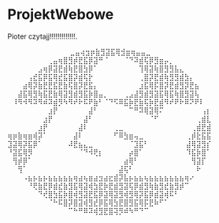 # ProjektWebowe

Pioter czytajj!!!!!!!!!!!!!.



⠀⠀⠀⠀⠀⠀⠀⠀⠀⠀⠀⠀ ⣀⣤⢴⣲⡶⣷⣻⣽⣯⢿⣺⣶⢶⣤⣤⣀⠀⠀⠀⠀⠀⠀⠀⠀⠀⠀⠀⠀
⠀⠀⠀⠀⠀⠀⠀⠀⢀⣤⢶⣿⣻⡾⣟⣯⡿⣽⠛⠈⠀⠀⠀⠈⠙⠽⣾⢯⡿⣻⣶⡤⡀⠀⠀⠀⠀⠀⠀⠀⠀
⠀⠀⠀⠀⠀⠀⣠⢶⡿⣽⣟⣾⢷⣟⣿⣳⡿⠁⠀⠀⠀⠀⠀⠀⠀⠀⢹⢿⣽⢷⣿⣻⣻⣧⣄⠀⠀⠀⠀⠀⠀
⠀⠀⠀⠀⢠⣞⣯⡿⣯⢿⣞⣯⣿⡽⣾⢯⡗⠀⠀⠀⠀⠀⠀⠀⠀⠀⢀⣿⡽⣟⣾⢷⣻⣻⣾⣳⡄⠀⠀⠀⠀
⠀⠀⠀⣴⢿⡽⣷⣟⣟⣯⣟⣷⢯⣿⡽⣟⣯⡄⠀⠀⠀⠀⠀⠀⠀⠀⣰⣯⢿⡯⣿⡽⣟⣾⣻⡽⣟⣦⠀⠀⠀
⠀⠀⣼⣯⢿⣻⢷⣯⣟⣷⢿⣽⣻⣾⣻⣯⡷⣿⣤⡀⠀⠀⠀⢀⣠⣼⣻⣾⣻⣽⣯⢿⣯⢷⣿⣻⣽⢧⠀⠀
⠀⠸⠻⠺⠻⠽⠻⠾⠽⣾⡻⠳⠻⠞⠗⠯⠟⣷⠃⠈⠙⠫⠿⣯⡷⣟⣷⢯⡷⣟⣾⠻⠞⠟⠗⠿⠝⠟⠇⠀
⠀⠀⠀⠀⠀⠀⠀⠀⣰⡟⠀⠀⠀⠀⠀⠀⣼⠃⠀⠀⠀⠀⠀⠀⠉⠛⠽⢿⣽⢿⠍⠀⠀⠀⠀⠀⠀⠀    ⢠⡆
⠀⠀⠀⠀⠀⠀⠀⣰⡟⠀⠀⠀⠀⠀⠀⣼⠃⠀⠀⠀⠀⠀⠀⠀⠀⠀⠀⠀⠈⠋⠀⠀⠀⠀⠀⠀⠀     ⢀⣾⣇
⠀⠀⠀⠀⠀⠀⣰⡟⠀⠀⠀⠀⠀⠀⣼⠇⠀⠀⠀⠀⠀⢀⣀⠀⠀⠀⠀⠀⠀⠀⠀⠀⠀⠀⠀⠀     ⢀⣾⣟⣾
⢶⡶⣷⢶⣶⢾⡽⠁⠀⠀⠀⠀⠀⣼⠇⠀⠀⠀⠀⠀⠀⠋⠿⣳⣶⢤⣀⠀⠀⠀⠀⠀⠀⠀⠀   ⢀⡾⣗⣯⣯
⣹⣽⢿⡽⣯⡿⠁⠀⠀⠀⠀⠀⠼⣟⣦⣄⣀⠀⠀⠀⠀⠀⠀⠀⠈⣹⣯⠃⠀⠀⠀⠀⠀⠀⠀   ⣼⢿⣽⣻⡎
⠘⣽⣯⢿⡻⠀⠀⠀⠀⠀⠀⠀⠀⠀⠈⠙⠺⢟⡆⠀⠀⠀⠀⠀⡴⣿⠁⠀⠀⠀⠀⠀⠀⠀⠀   ⠹⣯⡷⣿⠁
⠀⢻⡾⡿⠁⠀⠀⠀⠀⠀⠀⠀⠀⠀⠀⠀⠀⠀⠀⠀⠀⠀⠀⣴⢿⠃⠀⠀⠀⠀⠀⠀⠀⠀⠀⠀    ⢻⣽⡏⠀
⠀⠀⢻⠁⠀⠀⠀⠀⠀⠀⠀⠀⠀⠀⠀⠀⠀⠀⠀⠀⠀⠀⣼⢯⠃⠀⠀⠀⠀⠀⠀⠀⠀⠀⠀⠀⠀     ⠗⠀⠀
⠀⠀⠀⠠⣦⡦⣦⡦⣦⣦⣦⣦⣦⢶⣴⢦⣶⣴⣲⣴⣖⣾⡽⣧⡦⣦⣦⢦⣦⣦⣦⣦⣦⣦⣦⢶⠔⠀⠀⠀
⠀⠀⠀⠀⠘⢟⣷⣟⡿⣾⣞⣷⣻⣯⢿⣽⢾⣳⣟⡷⣟⣾⣻⣽⢯⡿⣾⣻⢷⣷⣻⣞⣷⣻⡾⠉⠀⠀⠀⠀
⠀⠀⠀⠀⠀⠀⠙⢞⣿⣳⣯⡷⣿⢾⣻⣽⣟⣯⡿⣽⢿⣽⣻⢾⣻⢿⡽⣯⡿⣾⣽⢾⠯⠃⠀⠀⠀⠀⠀⠀
⠀⠀⠀⠀⠀⠀⠀⠀⠈⠓⠯⣿⡽⣿⣽⢾⣻⣞⡿⣯⢿⣳⣟⣿⣻⣯⢿⡯⣟⠷⠋⠁⠀⠀⠀⠀⠀⠀⠀⠀
⠀⠀⠀⠀⠀⠀⠀⠀⠀⠀⠀⠀⠉⠓⠛⠿⠽⢾⣻⣟⣿⢽⡻⠾⠳⠛⠙⠉⠀⠀⠀⠀⠀⠀⠀⠀⠀⠀⠀⠀
